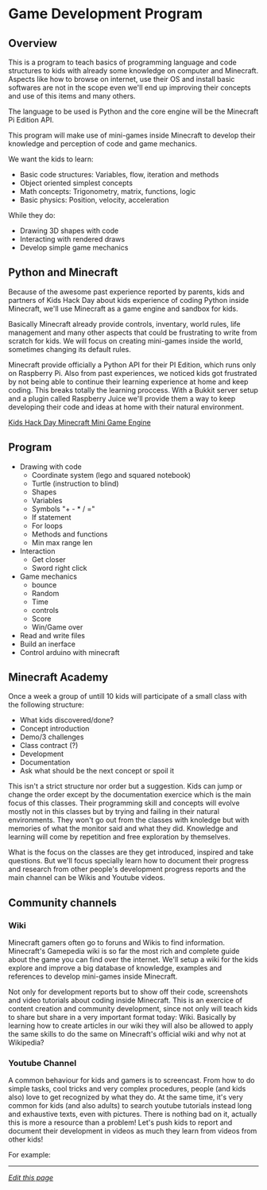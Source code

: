 # Game Development Program

## Overview

This is a program to teach basics of programming language and code structures to kids with already some knowledge on computer and Minecraft. Aspects like how to browse on internet, use their OS and install basic softwares are not in the scope even we'll end up improving their concepts and use of this items and many others.

The language to be used is Python and the core engine will be the Minecraft Pi Edition API.

This program will make use of mini-games inside Minecraft to develop their knowledge and perception
of code and game mechanics.

We want the kids to learn:

- Basic code structures: Variables, flow, iteration and methods
- Object oriented simplest concepts
- Math concepts: Trigonometry, matrix, functions, logic
- Basic physics: Position, velocity, acceleration

While they do:

- Drawing 3D shapes with code
- Interacting with rendered draws
- Develop simple game mechanics

## Python and Minecraft

Because of the awesome past experience reported by parents, kids and partners of Kids Hack Day about kids experience of coding Python inside Minecraft, we'll use Minecraft as a game engine and sandbox for kids.

Basically Minecraft already provide controls, inventary, world rules, life management and many other aspects that could be frustrating to write from scratch for kids. We will focus on creating mini-games inside the world, sometimes changing its default rules.

Minecraft provide officially a Python API for their PI Edition, which runs only on Raspberry Pi. Also from past experiences, we noticed kids got frustrated by not being able to continue their learning experience at home and keep coding. This breaks totally the learning proccess. With a Bukkit server setup and a plugin called Raspberry Juice we'll provide them a way to keep developing their code and ideas at home with their natural environment.

[Kids Hack Day Minecraft Mini Game Engine](https://github.com/KidsHackDay/minecraft)

## Program

- Drawing with code
	- Coordinate system (lego and squared notebook)
	- Turtle (instruction to blind)
	- Shapes
	- Variables
	- Symbols "+ - * / ="
	- If statement
	- For loops
	- Methods and functions
	- Min max range len
- Interaction
	- Get closer
	- Sword right click
- Game mechanics
	- bounce
	- Random
	- Time
	- controls
	- Score
	- Win/Game over
- Read and write files
- Build an inerface
- Control arduino with minecraft

## Minecraft Academy

Once a week a group of untill 10 kids will participate of a small class with the following structure:

- What kids discovered/done?
- Concept introduction
- Demo/3 challenges
- Class contract (?)
- Development
- Documentation
- Ask what should be the next concept or spoil it

This isn't a strict structure nor order but a suggestion. Kids can jump or change the order except by the documentation exercice which is the main focus of this classes. Their programming skill and concepts will evolve mostly not in this classes but by trying and failing in their natural environments. They won't go out from the classes with knoledge but with memories of what the monitor said and what they did. Knowledge and learning will come by repetition and free exploration by themselves.

What is the focus on the classes are they get introduced, inspired and take questions. But we'll focus specially learn how to document their progress and research from other people's development progress reports and the main channel can be Wikis and Youtube videos.

## Community channels

### Wiki

Minecraft gamers often go to foruns and Wikis to find information. Minecraft's Gamepedia wiki is so far the most rich and complete guide about the game you can find over the internet. We'll setup a wiki for the kids explore and improve a big database of knowledge, examples and references to develop mini-games inside Minecraft.

Not only for development reports but to show off their code, screenshots and video tutorials about coding inside Minecraft. This is an exercice of content creation and community development, since not only will teach kids to share but share in a very important format today: Wiki. Basically by learning how to create articles in our wiki they will also be allowed to apply the same skills to do the same on Minecraft's official wiki and why not at Wikipedia?

### Youtube Channel

A common behaviour for kids and gamers is to screencast. From how to do simple tasks, cool tricks and very complex procedures, people (and kids also) love to get recognized by what they do. At the same time, it's very common for kids (and also adults) to search youtube tutorials instead long and exhaustive texts, even with pictures. There is nothing bad on it, actually this is more a resource than a problem! Let's push kids to report and document their development in videos as much they learn from videos from other kids!

For example:

[](http://youtu.be/8FnyP4N392U?list=UUBM7RVMhloTZ-z8rPNLP0JQ)

[](http://youtu.be/ewxxpT1Urd0?list=UUBM7RVMhloTZ-z8rPNLP0JQ)

[](http://youtu.be/Z_LvZcBOZlg?list=UUBM7RVMhloTZ-z8rPNLP0JQ)

[](http://youtu.be/8vaSNUhJ4vY?list=UUBM7RVMhloTZ-z8rPNLP0JQ)

------
*[Edit this page](https://github.com/KidsHackDay/wiki/edit/gh-pages/programs/game-development.md)*
